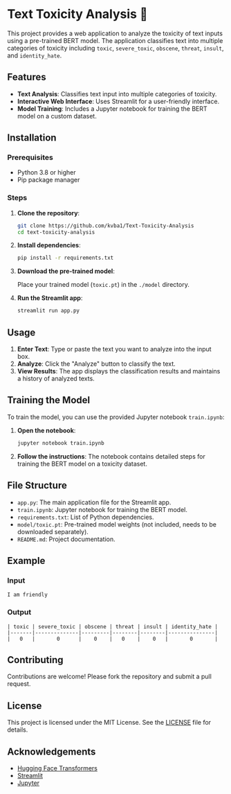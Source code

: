 # Text Toxicity Analysis 📝

This project provides a web application to analyze the toxicity of text inputs using a pre-trained BERT model. The application classifies text into multiple categories of toxicity including `toxic`, `severe_toxic`, `obscene`, `threat`, `insult`, and `identity_hate`.

## Features

- **Text Analysis**: Classifies text input into multiple categories of toxicity.
- **Interactive Web Interface**: Uses Streamlit for a user-friendly interface.
- **Model Training**: Includes a Jupyter notebook for training the BERT model on a custom dataset.

## Installation

### Prerequisites

- Python 3.8 or higher
- Pip package manager

### Steps

1. **Clone the repository**:

    ```sh
    git clone https://github.com/kvba1/Text-Toxicity-Analysis
    cd text-toxicity-analysis
    ```

2. **Install dependencies**:

    ```sh
    pip install -r requirements.txt
    ```

3. **Download the pre-trained model**:

    Place your trained model (`toxic.pt`) in the `./model` directory.

4. **Run the Streamlit app**:

    ```sh
    streamlit run app.py
    ```

## Usage

1. **Enter Text**: Type or paste the text you want to analyze into the input box.
2. **Analyze**: Click the "Analyze" button to classify the text.
3. **View Results**: The app displays the classification results and maintains a history of analyzed texts.

## Training the Model

To train the model, you can use the provided Jupyter notebook `train.ipynb`:

1. **Open the notebook**:

    ```sh
    jupyter notebook train.ipynb
    ```

2. **Follow the instructions**: The notebook contains detailed steps for training the BERT model on a toxicity dataset.

## File Structure

- `app.py`: The main application file for the Streamlit app.
- `train.ipynb`: Jupyter notebook for training the BERT model.
- `requirements.txt`: List of Python dependencies.
- `model/toxic.pt`: Pre-trained model weights (not included, needs to be downloaded separately).
- `README.md`: Project documentation.

## Example

### Input

    I am friendly

### Output

    | toxic | severe_toxic | obscene | threat | insult | identity_hate |
    |-------|--------------|---------|--------|--------|---------------|
    |   0   |       0      |    0    |   0    |    0   |       0       |

## Contributing

Contributions are welcome! Please fork the repository and submit a pull request.

## License

This project is licensed under the MIT License. See the [LICENSE](LICENSE) file for details.

## Acknowledgements

- [Hugging Face Transformers](https://github.com/huggingface/transformers)
- [Streamlit](https://streamlit.io/)
- [Jupyter](https://jupyter.org/)

